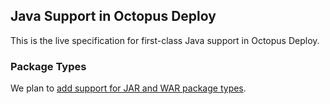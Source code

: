 ## Java Support in Octopus Deploy

This is the live specification for first-class Java support in Octopus Deploy.

### Package Types

We plan to [add support for JAR and WAR package types](jar-packages.md).